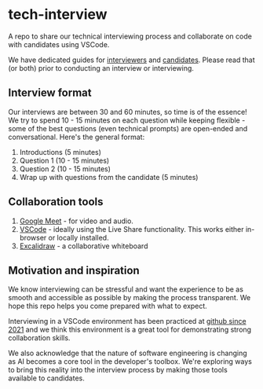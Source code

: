 # tech-interview

A repo to share our technical interviewing process and collaborate on code with
candidates using VSCode.

We have dedicated guides for [interviewers](../docs/onix_interviewer.md) and
[candidates](../docs/candidate.md). Please read that (or both) prior to
conducting an interview or interviewing.

## Interview format

Our interviews are between 30 and 60 minutes, so time is of the essence! We try
to spend 10 - 15 minutes on each question while keeping flexible - some of the
best questions (even technical prompts) are open-ended and conversational.
Here's the general format:

1. Introductions (5 minutes)
2. Question 1 (10 - 15 minutes)
3. Question 2 (10 - 15 minutes)
4. Wrap up with questions from the candidate (5 minutes)

## Collaboration tools

1. [Google Meet](https://meet.google.com/) - for video and audio.
2. [VSCode](https://code.visualstudio.com/) - ideally using the Live Share
   functionality. This works either in-browser or locally installed.
3. [Excalidraw](excalidraw.com) - a collaborative whiteboard

## Motivation and inspiration

We know interviewing can be stressful and want the experience to be as smooth
and accessible as possible by making the process transparent. We hope this repo
helps you come prepared with what to expect.

Interviewing in a VSCode environment has been practiced at [github since
2021](https://github.blog/2021-12-16-technical-interviews-via-codespaces/) and
we think this environment is a great tool for demonstrating strong collaboration
skills.

We also acknowledge that the nature of software engineering is changing as AI
becomes a core tool in the developer's toolbox. We're exploring ways to bring
this reality into the interview process by making those tools available to
candidates.
